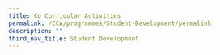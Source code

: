 ```yaml
---
title: Co Curricular Activities
permalink: /CCA/programmes/Student-Development/permalink
description: ""
third_nav_title: Student Development
---
```


